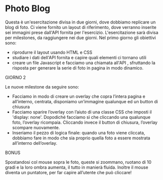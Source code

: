 # Photo Blog

Questa è un'esercitazione divisa in due giorni, dove dobbiamo replicare un blog di foto. Ci viene fornito un layout di riferimento, dove verranno inserite sei immagini prese dall'API fornita per l'esercizio. 
L'esercitazione sarà divisa per milestones, da raggiungere nei due giorni. Nel primo giorno gli obiettivi sono:

- riprodurre il layout usando HTML e CSS
- studiare i dati dell'API fornita e capire quali elementi ci tornano utili
- creare un file Javascript e facciamo una chiamata all'API , sfruttando la risposta per generare la serie di foto in pagina in modo dinamico.


GIORNO 2

Le nuove milestone da seguire sono:

- Facciamo in modo di creare un overlay che copra l’intera pagina e all’interno, centrata, disponiamo un’immagine qualunque ed un button di chiusura
- Facciamo sparire l’overlay con l’aiuto di una classe CSS che imposti il 'display: none'.
Dopodiché facciamo sì che cliccando una qualunque foto, l’overlay ricompaia. Cliccando invece il button di chiusura, l’overlay scompare nuovamente.
- Inseriamo il pezzo di logica finale: quando una foto viene cliccata, dobbiamo fare in modo che sia proprio quella foto a essere mostrata all’interno dell’overlay.


BONUS 

Spostandosi col mouse sopra le foto, queste si zoommano, ruotano di 10 gradi e la loro ombra aumenta, il tutto in manierà fluida. Inoltre il mouse diventa un puntatore, per far capire all’utente che può cliccare!